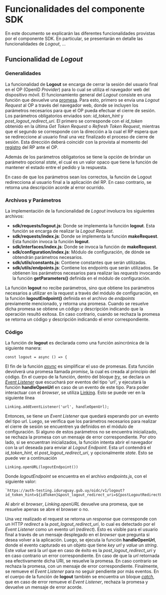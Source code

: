 # Funcionalidades del componente SDK
En este documento se explicarán las diferentes funcionalidades provistas por el componente SDK. En particular, se presentarán en detalle las funcionalidades de *Logout*, ...

## Funcionalidad de *Logout*

### Generalidades
La funcionalidad de **Logout** se encarga de cerrar la sesión del usuario final en el OP (OpenID *Provider*) para lo cual se utiliza el navegador web del dispositivo móvil. El funcionamiento general del *Logout* consiste en una función que devuelve una [promesa](https://developer.mozilla.org/es/docs/Web/JavaScript/Guide/Usar_promesas). Para esto, primero se envía una *Logout Request* al OP a través del navegador web, donde se incluyen los parámetros necesarios para que el OP pueda efectuar el cierre de sesión. Los parámetros obligatorios enviados son: *id_token_hint* y *post_logout_redirect_uri*. El primero se corresponde con el *id_token* obtenido en la última *Get Token Request* o *Refresh Token Request*, mientras que el segundo se corresponde con la dirección a la cual el RP espera que se redireccione al usuario final una vez finalizado el proceso de cierre de sesión. Esta dirección deberá coincidir con la provista al momento del [registro](https://centroderecursos.agesic.gub.uy/web/seguridad/wiki/-/wiki/Main/ID+Uruguay+-+Integración+con+OpenID+Connect) del RP ante el OP.

Además de los parámetros obligatorios se tiene la opción de brindar un parámetro opcional *state*, el cual es un valor opaco que tiene la función de mantener el estado entre el pedido y la respuesta.

En caso de que los parámetros sean los correctos, la función de Logout redirecciona al usuario final a la aplicación del RP. En caso contrario, se retorna una descripción acorde al error ocurrido.

### Archivos y Parámetros
La implementación de la funcionalidad de *Logout* involucra los siguientes archivos:
* **sdk/requests/logout.js**: Donde se implementa la función **logout**. Esta función se encarga de realizar la *Logout Request*.
* **sdk/requests/index.js**: Donde se implementa la función **makeRequest**. Esta función invoca la función **logout**.
* **sdk/interfaces/index.js**: Donde se invoca la función de **makeRequest**.
*  **sdk/configuration/index.js**: Módulo de configuración, de dónde se obtendrán parámetros necesarios.
* **sdk/utils/constants.js**: Contiene constantes que serán utilizadas.
* **sdk/utils/endpoints.js**: Contiene los endpoints que serán utilizados. Se obtienen los parámetros necesarios para realizar las *requests* invocando la función **getParameters()** definida en el módulo de configuración.

  
La función **logout** no recibe parámetros, sino que obtiene los parámetros necesarios a utilizar en la request a través del módulo de configuración, en la función **logoutEndpoint()** definida en el archivo de *endpoints* previamente mencionado, y retorna una promesa. Cuando se resuelve dicha promesa se obtiene un código y descripción indicando que la operación resultó exitosa. En caso contrario, cuando se rechaza la promesa se retorna un código y descripción indicando el error correspondiente.

### Código
La función de **logout** es declarada como una función asincrónica de la siguiente manera:

    const logout = async () => {

El fin de la función [*async*](https://developer.mozilla.org/es/docs/Web/JavaScript/Referencia/Sentencias/funcion_asincrona) es simplificar el uso de promesas. Esta función devolverá una promesa llamada *promise*, la cual es creada al principio del código. En el cuerpo de la función, dentro del bloque [*try*](https://developer.mozilla.org/es/docs/Web/JavaScript/Referencia/Sentencias/try...catch), se declara un [*Event Listener*](https://developer.mozilla.org/es/docs/Web/API/EventTarget/addEventListener) que escuchará por eventos del tipo 'url', y ejecutará la función **handleOpenUrl** en caso de un evento de este tipo. Para poder interactuar con el *browser*, se utiliza [Linking](https://reactnative.dev/docs/linking). Esto se puede ver en la siguiente línea 

    Linking.addEventListener('url', handleOpenUrl);

Entonces, se tiene un *Event Listener* que quedará esperando por un evento del tipo url. Luego, se verifica que los parámetros necesarios para realizar el cierre de sesión se encuentren ya definidos en el módulo de configuración. Si alguno de estos parámetros no se encuentra inicializado, se rechaza la promesa con un mensaje de error correspondiente. Por otro lado, si se encuentran inicializados, la función intenta abrir el navegador con la url deseada para enviar al *Logout Endpoint*. Esta url contendrá el *id_token_hint*, el *post_logout_redirect_uri*, y opcionalmente *state*. Esto se puede ver a continuación

    Linking.openURL(logoutEndpoint())

Donde *logoutEndpoint* se encuentra en el archivo *endpoints.js*, con el siguiente valor:

    `https://auth-testing.iduruguay.gub.uy/oidc/v1/logout?id_token_hint=${idToken}&post_logout_redirect_uri=${postLogoutRedirectUri}&state=${state}`

Al abrir el *browser*, *Linking.openURL* devuelve una promesa, que se resuelve apenas se abre el browser o no.

Una vez realizado el request se retorna un *response* que corresponde con un HTTP *redirect* a la *post_logout_redirect_uri*, lo cual es detectado por el *Event Listener* como un evento url (*redirect*). Esto es visible para el usuario final a través de un mensaje desplegado en el *browser* que pregunta si desea volver a la aplicación. Luego, se ejecuta la función **handleOpenUrl**, donde el evento capturado es un objeto que tiene *key url* y *value* un *string*. Este *value* será la *url* que en caso de éxito es la *post_logout_redirect_uri* y en caso contrario un error correspondiente. En caso de que la *url* retornada sea efectivamente dicha URI, se resuelve la promesa. En caso contrario se rechaza la promesa, con un mensaje de error correspondiente. Finalmente, se remueve el *Event Listener* para no seguir pendiente por más eventos. En el cuerpo de la función de **logout** también se encuentra un bloque [*catch*](https://developer.mozilla.org/es/docs/Web/JavaScript/Referencia/Sentencias/try...catch), que en caso de error remueve el *Event Listener*, rechaza la promesa y devuelve un mensaje de error acorde.